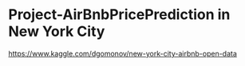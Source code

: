 # Project-AirBnbPricePrediction in New York City
https://www.kaggle.com/dgomonov/new-york-city-airbnb-open-data

